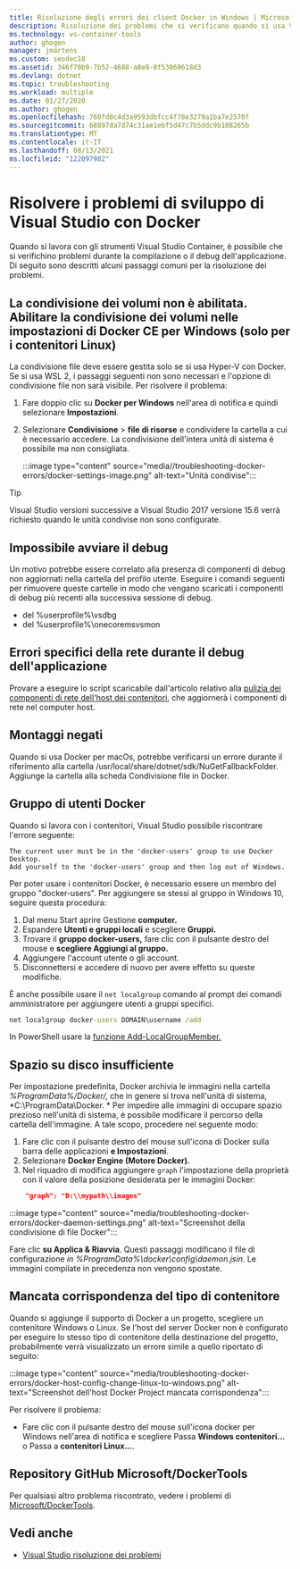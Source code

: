 ```yaml
---
title: Risoluzione degli errori dei client Docker in Windows | Microsoft Docs
description: Risoluzione dei problemi che si verificano quando si usa Visual Studio per creare e distribuire app Web in Docker su Windows mediante Visual Studio.
ms.technology: vs-container-tools
author: ghogen
manager: jmartens
ms.custom: seodec18
ms.assetid: 346f70b9-7b52-4688-a8e8-8f53869618d3
ms.devlang: dotnet
ms.topic: troubleshooting
ms.workload: multiple
ms.date: 01/27/2020
ms.author: ghogen
ms.openlocfilehash: 760fd0c4d3a9593dbfcc4f78e3279a1ba7e2570f
ms.sourcegitcommit: 68897da7d74c31ae1ebf5d47c7b5ddc9b108265b
ms.translationtype: MT
ms.contentlocale: it-IT
ms.lasthandoff: 08/13/2021
ms.locfileid: "122097982"
---
```

# <a name="troubleshoot-visual-studio-development-with-docker"></a>Risolvere i problemi di sviluppo di Visual Studio con Docker

Quando si lavora con gli strumenti Visual Studio Container, è possibile che si verifichino problemi durante la compilazione o il debug dell'applicazione. Di seguito sono descritti alcuni passaggi comuni per la risoluzione dei problemi.

## <a name="volume-sharing-is-not-enabled-enable-volume-sharing-in-the-docker-ce-for-windows-settings--linux-containers-only"></a>La condivisione dei volumi non è abilitata. Abilitare la condivisione dei volumi nelle impostazioni di Docker CE per Windows (solo per i contenitori Linux)

La condivisione file deve essere gestita solo se si usa Hyper-V con Docker. Se si usa WSL 2, i passaggi seguenti non sono necessari e l'opzione di condivisione file non sarà visibile. Per risolvere il problema:

1. Fare doppio clic su **Docker per Windows** nell'area di notifica e quindi selezionare **Impostazioni**.
1. Selezionare **Condivisione**  >  **file di risorse** e condividere la cartella a cui è necessario accedere. La condivisione dell'intera unità di sistema è possibile ma non consigliata.

    :::image type="content" source="media//troubleshooting-docker-errors/docker-settings-image.png" alt-text="Unità condivise":::

> [!TIP]
> Visual Studio versioni successive a Visual Studio 2017 versione 15.6  verrà richiesto quando le unità condivise non sono configurate.

## <a name="unable-to-start-debugging"></a>Impossibile avviare il debug

Un motivo potrebbe essere correlato alla presenza di componenti di debug non aggiornati nella cartella del profilo utente. Eseguire i comandi seguenti per rimuovere queste cartelle in modo che vengano scaricati i componenti di debug più recenti alla successiva sessione di debug.

- del %userprofile%\vsdbg
- del %userprofile%\onecoremsvsmon

## <a name="errors-specific-to-networking-when-debugging-your-application"></a>Errori specifici della rete durante il debug dell'applicazione

Provare a eseguire lo script scaricabile dall'articolo relativo alla [pulizia dei componenti di rete dell'host dei contenitori](https://github.com/MicrosoftDocs/Virtualization-Documentation/tree/master/windows-server-container-tools/CleanupContainerHostNetworking), che aggiornerà i componenti di rete nel computer host.

## <a name="mounts-denied"></a>Montaggi negati

Quando si usa Docker per macOs, potrebbe verificarsi un errore durante il riferimento alla cartella /usr/local/share/dotnet/sdk/NuGetFallbackFolder. Aggiunge la cartella alla scheda Condivisione file in Docker.

## <a name="docker-users-group"></a>Gruppo di utenti Docker

Quando si lavora con i contenitori, Visual Studio possibile riscontrare l'errore seguente:

```
The current user must be in the 'docker-users' group to use Docker Desktop. 
Add yourself to the 'docker-users' group and then log out of Windows.
```

Per poter usare i contenitori Docker, è necessario essere un membro del gruppo "docker-users".  Per aggiungere se stessi al gruppo in Windows 10, seguire questa procedura:

1. Dal menu Start aprire Gestione **computer.**
1. Espandere **Utenti e gruppi locali** e scegliere **Gruppi.**
1. Trovare il **gruppo docker-users,** fare clic con il pulsante destro del mouse e **scegliere Aggiungi al gruppo.**
1. Aggiungere l'account utente o gli account.
1. Disconnettersi e accedere di nuovo per avere effetto su queste modifiche.

È anche possibile usare il `net localgroup` comando al prompt dei comandi amministratore per aggiungere utenti a gruppi specifici.

```cmd
net localgroup docker-users DOMAIN\username /add
```

In PowerShell usare la [funzione Add-LocalGroupMember.](/powershell/module/microsoft.powershell.localaccounts/add-localgroupmember)

## <a name="low-disk-space"></a>Spazio su disco insufficiente

Per impostazione predefinita, Docker archivia le immagini nella cartella *%ProgramData%/Docker/,* che in genere si trova nell'unità di sistema, *C:\ProgramData\Docker. \* Per impedire alle immagini di occupare spazio prezioso nell'unità di sistema, è possibile modificare il percorso della cartella dell'immagine. A tale scopo, procedere nel seguente modo:

 1. Fare clic con il pulsante destro del mouse sull'icona di Docker sulla barra delle applicazioni **e Impostazioni**.
 1. Selezionare **Docker Engine (Motore Docker).** 
 1. Nel riquadro di modifica aggiungere `graph` l'impostazione della proprietà con il valore della posizione desiderata per le immagini Docker:

```json
    "graph": "D:\\mypath\\images"
```

:::image type="content" source="media/troubleshooting-docker-errors/docker-daemon-settings.png" alt-text="Screenshot della condivisione di file Docker":::

Fare clic **su Applica & Riavvia**. Questi passaggi modificano il file di configurazione *in %ProgramData%\docker\config\daemon.jsin*. Le immagini compilate in precedenza non vengono spostate.

## <a name="container-type-mismatch"></a>Mancata corrispondenza del tipo di contenitore

Quando si aggiunge il supporto di Docker a un progetto, scegliere un contenitore Windows o Linux. Se l'host del server Docker non è configurato per eseguire lo stesso tipo di contenitore della destinazione del progetto, probabilmente verrà visualizzato un errore simile a quello riportato di seguito:

:::image type="content" source="media/troubleshooting-docker-errors/docker-host-config-change-linux-to-windows.png" alt-text="Screenshot dell'host Docker Project mancata corrispondenza":::

Per risolvere il problema:

- Fare clic con il pulsante destro del mouse sull'icona docker per Windows nell'area di notifica e scegliere Passa **Windows contenitori...** o Passa a **contenitori Linux...**.

## <a name="microsoftdockertools-github-repo"></a>Repository GitHub Microsoft/DockerTools

Per qualsiasi altro problema riscontrato, vedere i problemi di [Microsoft/DockerTools](https://github.com/microsoft/dockertools/issues).

## <a name="see-also"></a>Vedi anche

- [Visual Studio risoluzione dei problemi](/troubleshoot/visualstudio/welcome-visual-studio/)

